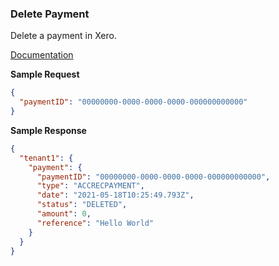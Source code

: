 ### Delete Payment

Delete a payment in Xero.

[Documentation](https://xeroapi.github.io/xero-node/accounting/index.html#api-Accounting-deletePayment)

**Sample Request**
```json
{
  "paymentID": "00000000-0000-0000-0000-000000000000"
}
```

**Sample Response**
```json
{
  "tenant1": {
    "payment": {
      "paymentID": "00000000-0000-0000-0000-000000000000",
      "type": "ACCRECPAYMENT",
      "date": "2021-05-18T10:25:49.793Z",
      "status": "DELETED",
      "amount": 0,
      "reference": "Hello World"
    }
  }
}
```

